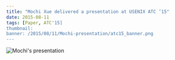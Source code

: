 ```yaml
---
title: "Mochi Xue delivered a presentation at USENIX ATC ’15"
date: 2015-08-11
tags: [Paper, ATC'15]
thumbnail:
banner: /2015/08/11/Mochi-presentation/atc15_banner.png
---
```

![Mochi's presentation](/2015/08/11/Mochi-presentation/presentation.jpg)
